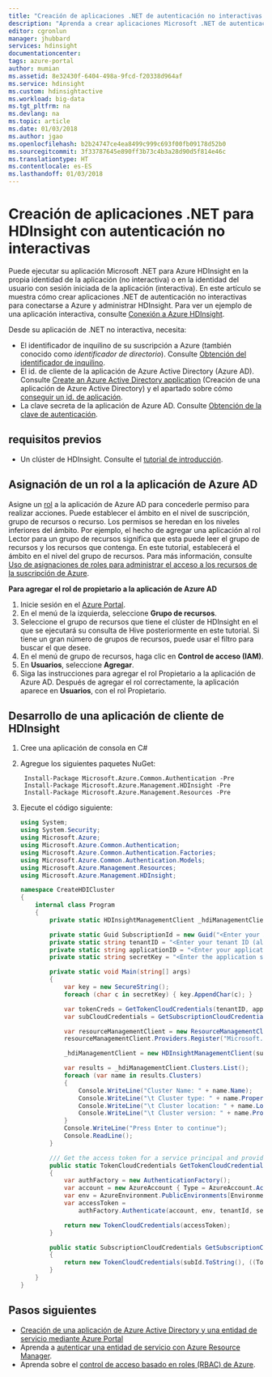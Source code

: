 ```yaml
---
title: "Creación de aplicaciones .NET de autenticación no interactivas en Azure HDInsight | Microsoft Docs"
description: "Aprenda a crear aplicaciones Microsoft .NET de autenticación no interactivas en Azure HDInsight."
editor: cgronlun
manager: jhubbard
services: hdinsight
documentationcenter: 
tags: azure-portal
author: mumian
ms.assetid: 8e32430f-6404-498a-9fcd-f20338d964af
ms.service: hdinsight
ms.custom: hdinsightactive
ms.workload: big-data
ms.tgt_pltfrm: na
ms.devlang: na
ms.topic: article
ms.date: 01/03/2018
ms.author: jgao
ms.openlocfilehash: b2b24747ce4ea8499c999c693f00fb09178d52b0
ms.sourcegitcommit: 3f33787645e890ff3b73c4b3a28d90d5f814e46c
ms.translationtype: HT
ms.contentlocale: es-ES
ms.lasthandoff: 01/03/2018
---
```

# <a name="create-a-non-interactive-authentication-net-hdinsight-application"></a>Creación de aplicaciones .NET para HDInsight con autenticación no interactivas
Puede ejecutar su aplicación Microsoft .NET para Azure HDInsight en la propia identidad de la aplicación (no interactiva) o en la identidad del usuario con sesión iniciada de la aplicación (interactiva). En este artículo se muestra cómo crear aplicaciones .NET de autenticación no interactivas para conectarse a Azure y administrar HDInsight. Para ver un ejemplo de una aplicación interactiva, consulte [Conexión a Azure HDInsight](hdinsight-administer-use-dotnet-sdk.md#connect-to-azure-hdinsight). 

Desde su aplicación de .NET no interactiva, necesita:

* El identificador de inquilino de su suscripción a Azure (también conocido como *identificador de directorio*). Consulte [Obtención del identificador de inquilino](../azure-resource-manager/resource-group-create-service-principal-portal.md#get-tenant-id).
* El id. de cliente de la aplicación de Azure Active Directory (Azure AD). Consulte [Create an Azure Active Directory application](../azure-resource-manager/resource-group-create-service-principal-portal.md#create-an-azure-active-directory-application) (Creación de una aplicación de Azure Active Directory) y el apartado sobre cómo [conseguir un id. de aplicación](../azure-resource-manager/resource-group-create-service-principal-portal.md#get-application-id-and-authentication-key).
* La clave secreta de la aplicación de Azure AD. Consulte [Obtención de la clave de autenticación](../azure-resource-manager/resource-group-create-service-principal-portal.md#get-application-id-and-authentication-key).

## <a name="prerequisites"></a>requisitos previos
* Un clúster de HDInsight. Consulte el [tutorial de introducción](hadoop/apache-hadoop-linux-tutorial-get-started.md#create-cluster).

## <a name="assign-a-role-to-the-azure-ad-application"></a>Asignación de un rol a la aplicación de Azure AD
Asigne un [rol](../active-directory/role-based-access-built-in-roles.md) a la aplicación de Azure AD para concederle permiso para realizar acciones. Puede establecer el ámbito en el nivel de suscripción, grupo de recursos o recurso. Los permisos se heredan en los niveles inferiores del ámbito. Por ejemplo, el hecho de agregar una aplicación al rol Lector para un grupo de recursos significa que esta puede leer el grupo de recursos y los recursos que contenga. En este tutorial, establecerá el ámbito en el nivel del grupo de recursos. Para más información, consulte [Uso de asignaciones de roles para administrar el acceso a los recursos de la suscripción de Azure](../active-directory/role-based-access-control-configure.md).

**Para agregar el rol de propietario a la aplicación de Azure AD**

1. Inicie sesión en el [Azure Portal](https://portal.azure.com).
2. En el menú de la izquierda, seleccione **Grupo de recursos**.
3. Seleccione el grupo de recursos que tiene el clúster de HDInsight en el que se ejecutará su consulta de Hive posteriormente en este tutorial. Si tiene un gran número de grupos de recursos, puede usar el filtro para buscar el que desee.
4. En el menú de grupo de recursos, haga clic en **Control de acceso (IAM)**.
5. En **Usuarios**, seleccione **Agregar**.
6. Siga las instrucciones para agregar el rol Propietario a la aplicación de Azure AD. Después de agregar el rol correctamente, la aplicación aparece en **Usuarios**, con el rol Propietario. 

## <a name="develop-an-hdinsight-client-application"></a>Desarrollo de una aplicación de cliente de HDInsight

1. Cree una aplicación de consola en C#
2. Agregue los siguientes paquetes NuGet:

        Install-Package Microsoft.Azure.Common.Authentication -Pre
        Install-Package Microsoft.Azure.Management.HDInsight -Pre
        Install-Package Microsoft.Azure.Management.Resources -Pre

3. Ejecute el código siguiente:

    ```csharp
    using System;
    using System.Security;
    using Microsoft.Azure;
    using Microsoft.Azure.Common.Authentication;
    using Microsoft.Azure.Common.Authentication.Factories;
    using Microsoft.Azure.Common.Authentication.Models;
    using Microsoft.Azure.Management.Resources;
    using Microsoft.Azure.Management.HDInsight;
    
    namespace CreateHDICluster
    {
        internal class Program
        {
            private static HDInsightManagementClient _hdiManagementClient;
    
            private static Guid SubscriptionId = new Guid("<Enter your Azure subscription ID>");
            private static string tenantID = "<Enter your tenant ID (also called directory ID)>";
            private static string applicationID = "<Enter your application ID>";
            private static string secretKey = "<Enter the application secret key>";
    
            private static void Main(string[] args)
            {
                var key = new SecureString();
                foreach (char c in secretKey) { key.AppendChar(c); }
    
                var tokenCreds = GetTokenCloudCredentials(tenantID, applicationID, key);
                var subCloudCredentials = GetSubscriptionCloudCredentials(tokenCreds, SubscriptionId);
    
                var resourceManagementClient = new ResourceManagementClient(subCloudCredentials);
                resourceManagementClient.Providers.Register("Microsoft.HDInsight");
    
                _hdiManagementClient = new HDInsightManagementClient(subCloudCredentials);
    
                var results = _hdiManagementClient.Clusters.List();
                foreach (var name in results.Clusters)
                {
                    Console.WriteLine("Cluster Name: " + name.Name);
                    Console.WriteLine("\t Cluster type: " + name.Properties.ClusterDefinition.ClusterType);
                    Console.WriteLine("\t Cluster location: " + name.Location);
                    Console.WriteLine("\t Cluster version: " + name.Properties.ClusterVersion);
                }
                Console.WriteLine("Press Enter to continue");
                Console.ReadLine();
            }
    
            /// Get the access token for a service principal and provided key.          
            public static TokenCloudCredentials GetTokenCloudCredentials(string tenantId, string clientId, SecureString secretKey)
            {
                var authFactory = new AuthenticationFactory();
                var account = new AzureAccount { Type = AzureAccount.AccountType.ServicePrincipal, Id = clientId };
                var env = AzureEnvironment.PublicEnvironments[EnvironmentName.AzureCloud];
                var accessToken =
                    authFactory.Authenticate(account, env, tenantId, secretKey, ShowDialog.Never).AccessToken;
    
                return new TokenCloudCredentials(accessToken);
            }
    
            public static SubscriptionCloudCredentials GetSubscriptionCloudCredentials(SubscriptionCloudCredentials creds, Guid subId)
            {
                return new TokenCloudCredentials(subId.ToString(), ((TokenCloudCredentials)creds).Token);
            }
        }
    }
    ```


## <a name="next-steps"></a>Pasos siguientes
* [Creación de una aplicación de Azure Active Directory y una entidad de servicio mediante Azure Portal](../azure-resource-manager/resource-group-create-service-principal-portal.md)
* Aprenda a [autenticar una entidad de servicio con Azure Resource Manager](../azure-resource-manager/resource-group-authenticate-service-principal.md).
* Aprenda sobre el [control de acceso basado en roles (RBAC) de Azure](../active-directory/role-based-access-control-configure.md).
